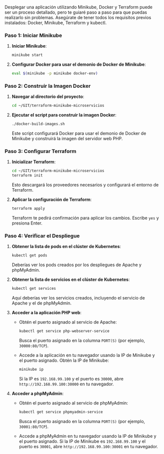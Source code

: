 Desplegar una aplicación utilizando Minikube, Docker y Terraform puede ser un proceso detallado, pero te guiaré paso a paso para que puedas realizarlo sin problemas. Asegúrate de tener todos los requisitos previos instalados: Docker, Minikube, Terraform y kubectl.

### Paso 1: Iniciar Minikube

1. **Iniciar Minikube**:
   ```bash
   minikube start
   ```

2. **Configurar Docker para usar el demonio de Docker de Minikube**:
   ```bash
   eval $(minikube -p minikube docker-env)
   ```

### Paso 2: Construir la Imagen Docker

1. **Navegar al directorio del proyecto**:
   ```bash
   cd ~/GIT/terraform-minikube-microservicios
   ```

2. **Ejecutar el script para construir la imagen Docker**:
   ```bash
   ./docker-build-images.sh
   ```

   Este script configurará Docker para usar el demonio de Docker de Minikube y construirá la imagen del servidor web PHP.

### Paso 3: Configurar Terraform

1. **Inicializar Terraform**:
   ```bash
   cd ~/GIT/terraform-minikube-microservicios
   terraform init
   ```

   Esto descargará los proveedores necesarios y configurará el entorno de Terraform.

2. **Aplicar la configuración de Terraform**:
   ```bash
   terraform apply
   ```

   Terraform te pedirá confirmación para aplicar los cambios. Escribe `yes` y presiona Enter.

### Paso 4: Verificar el Despliegue

1. **Obtener la lista de pods en el clúster de Kubernetes**:
   ```bash
   kubectl get pods
   ```

   Deberías ver los pods creados por los despliegues de Apache y phpMyAdmin.

2. **Obtener la lista de servicios en el clúster de Kubernetes**:
   ```bash
   kubectl get services
   ```

   Aquí deberías ver los servicios creados, incluyendo el servicio de Apache y el de phpMyAdmin.

3. **Acceder a la aplicación PHP web**:
   - Obtén el puerto asignado al servicio de Apache:
     ```bash
     kubectl get service php-webserver-service
     ```
     Busca el puerto asignado en la columna `PORT(S)` (por ejemplo, `30000:80/TCP`).

   - Accede a la aplicación en tu navegador usando la IP de Minikube y el puerto asignado. Obtén la IP de Minikube:
     ```bash
     minikube ip
     ```
     Si la IP es `192.168.99.100` y el puerto es `30000`, abre `http://192.168.99.100:30000` en tu navegador.

4. **Acceder a phpMyAdmin**:
   - Obtén el puerto asignado al servicio de phpMyAdmin:
     ```bash
     kubectl get service phpmyadmin-service
     ```
     Busca el puerto asignado en la columna `PORT(S)` (por ejemplo, `30001:80/TCP`).

   - Accede a phpMyAdmin en tu navegador usando la IP de Minikube y el puerto asignado. Si la IP de Minikube es `192.168.99.100` y el puerto es `30001`, abre `http://192.168.99.100:30001` en tu navegador.


